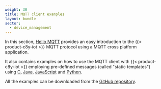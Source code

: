 ```yaml
---
weight: 30
title: MQTT client examples
layout: bundle
sector:
  - device_management
---
```


In this section, [Hello MQTT](#hello-mqtt) provides an easy introduction to the {{< product-c8y-iot >}} MQTT protocol using a MQTT cross platform application.

It also contains examples on how to use the MQTT client with {{< product-c8y-iot >}} employing pre-defined messages (called "static templates") using [C](#hello-mqtt-c), [Java](#hello-mqtt-java), [JavaScript](#hello-mqtt-javascript) and [Python](#hello-mqtt-python).

All the examples can be downloaded from the [GitHub repository](https://github.com/SoftwareAG/c8y_hw_mqtt).
